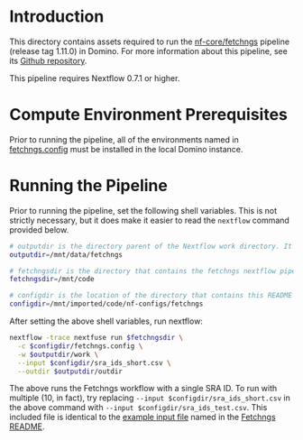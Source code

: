 # Introduction
This directory contains assets required to run the [nf-core/fetchngs](https://github.com/nf-core/fetchngs) pipeline (release tag 1.11.0) in Domino. For more information about this pipeline, see its [Github repository](https://github.com/nf-core/fetchngs).

This pipeline requires Nextflow 0.7.1 or higher.

# Compute Environment Prerequisites
Prior to running the pipeline, all of the environments named in [fetchngs.config](./fetchngs.config) must be installed in the local Domino instance.

# Running the Pipeline
Prior to running the pipeline, set the following shell variables. This is not strictly necessary, but it does make it easier to read the `nextflow` command provided below.
```bash
# outputdir is the directory parent of the Nextflow work directory. It must be in shared storage, such as a Domino dataset directory or an external data volume.
outputdir=/mnt/data/fetchngs

# fetchngsdir is the directory that contains the fetchngs nextflow pipeline. If this is not available locally, it can be loaded directly from the web by specifying fetchngsdir=nf-core/fetchngs
fetchngsdir=/mnt/code

# configdir is the location of the directory that contains this README
configdir=/mnt/imported/code/nf-configs/fetchngs
```
After setting the above shell variables, run nextflow:
```bash
nextflow -trace nextfuse run $fetchngsdir \
  -c $configdir/fetchngs.config \
  -w $outputdir/work \
  --input $configdir/sra_ids_short.csv \
  --outdir $outputdir/outdir
```
The above runs the Fetchngs workflow with a single SRA ID. To run with multiple (10, in fact), try replacing `--input $configdir/sra_ids_short.csv` in the above command with `--input $configdir/sra_ids_test.csv`. This included file is identical to the [example input file](https://raw.githubusercontent.com/nf-core/test-datasets/fetchngs/sra_ids_test.csv) named in the [Fetchngs README](https://github.com/nf-core/fetchngs).
